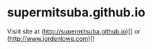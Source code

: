 # supermitsuba.github.io

Visiit site at (http://supermitsuba.github.io)[] or (http://www.jordenlowe.com)[]
